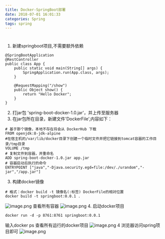 ```yaml
---
title: Docker-SpringBoot部署
date: 2018-07-01 16:01:33
categories: Spring
tags: spring
---
```



#
1. 新建springboot项目,不需要额外依赖
```
@SpringBootApplication
@RestController
public class App {
    public static void main(String[] args) {
        SpringApplication.run(App.class, args);
    }

    @RequestMapping("/show")
    public Object show() {
        return "Hello Docker";
    }
}
```
2. 打jar包 'spring-boot-docker-1.0.jar'，并上传至服务器
2. 在jar包所在目录，新建文件'DockerFile',内容如下：
```
# 基于那个镜像，本地不存在将会从 DockerHub 下载
FROM openjdk:8-jdk-alpine
#在宿主机的/var/lib/docker目录下创建一个临时文件并把它链接到tomcat容器的工作目录/tmp目录
VOLUME /tmp
# 复制文件到容器，并重命名
ADD spring-boot-docker-1.0.jar app.jar
# 容器启动后执行的命令
ENTRYPOINT ["java","-Djava.security.egd=file:/dev/./urandom","-jar","/app.jar"]
```
3. 构建docker镜像
```
# 格式：docker build -t 镜像名(:标签) DockerFile的相对位置
docker build -t springboot:0.0.1 .
```
![image.png](https://upload-images.jianshu.io/upload_images/2803682-ab2e193e01239762.png?imageMogr2/auto-orient/strip%7CimageView2/2/w/1240)
查看所有容器
![image.png](https://upload-images.jianshu.io/upload_images/2803682-8f3119f50df26aa4.png?imageMogr2/auto-orient/strip%7CimageView2/2/w/1240)
4. 启动docker项目
```
docker run -d -p 8761:8761 springboot:0.0.1
```
输入docker ps 查看所有运行的docker项目
![image.png](https://upload-images.jianshu.io/upload_images/2803682-dac8de435a05ac5e.png?imageMogr2/auto-orient/strip%7CimageView2/2/w/1240)
4 浏览器访问spring项目即可
![image.png](https://upload-images.jianshu.io/upload_images/2803682-7b393c4ae8a79ac5.png?imageMogr2/auto-orient/strip%7CimageView2/2/w/1240)
